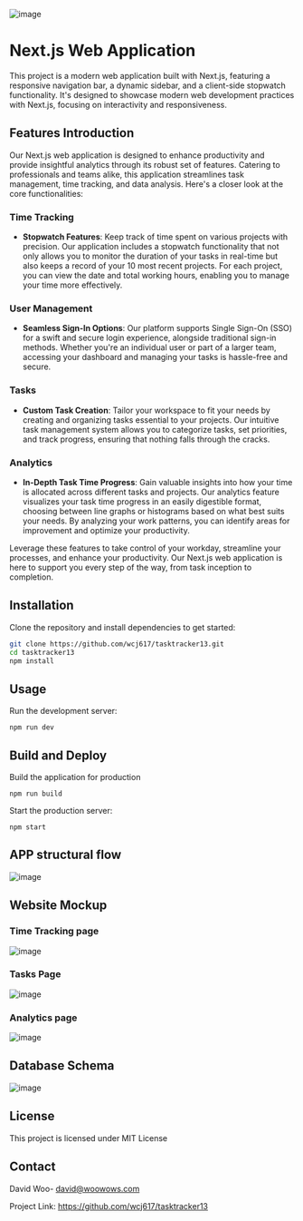 ![image](./public/img.png)
# Next.js Web Application

This project is a modern web application built with Next.js, featuring a responsive navigation bar, a dynamic sidebar, and a client-side stopwatch functionality. It's designed to showcase modern web development practices with Next.js, focusing on interactivity and responsiveness.


## Features Introduction

Our Next.js web application is designed to enhance productivity and provide insightful analytics through its robust set of features. Catering to professionals and teams alike, this application streamlines task management, time tracking, and data analysis. Here's a closer look at the core functionalities:

### Time Tracking

- **Stopwatch Features**: Keep track of time spent on various projects with precision. Our application includes a stopwatch functionality that not only allows you to monitor the duration of your tasks in real-time but also keeps a record of your 10 most recent projects. For each project, you can view the date and total working hours, enabling you to manage your time more effectively.

### User Management

- **Seamless Sign-In Options**: Our platform supports Single Sign-On (SSO) for a swift and secure login experience, alongside traditional sign-in methods. Whether you're an individual user or part of a larger team, accessing your dashboard and managing your tasks is hassle-free and secure.

### Tasks

- **Custom Task Creation**: Tailor your workspace to fit your needs by creating and organizing tasks essential to your projects. Our intuitive task management system allows you to categorize tasks, set priorities, and track progress, ensuring that nothing falls through the cracks.

### Analytics

- **In-Depth Task Time Progress**: Gain valuable insights into how your time is allocated across different tasks and projects. Our analytics feature visualizes your task time progress in an easily digestible format, choosing between line graphs or histograms based on what best suits your needs. By analyzing your work patterns, you can identify areas for improvement and optimize your productivity.

Leverage these features to take control of your workday, streamline your processes, and enhance your productivity. Our Next.js web application is here to support you every step of the way, from task inception to completion.
## Installation

Clone the repository and install dependencies to get started:

```bash
git clone https://github.com/wcj617/tasktracker13.git
cd tasktracker13
npm install
```

## Usage

Run the development server: 
```angular2html
npm run dev
```

## Build and Deploy
Build the application for production
```angular2html
npm run build
```
Start the production server: 
```angular2html
npm start
```

## APP structural flow

![image](./public/Website%20blockframe%20example.png)

## Website Mockup

### Time Tracking page
![image](./public/Website%20blockframe%20example(3).png)
### Tasks Page
![image](./public/Website%20blockframe%20example%20(1).png)
### Analytics page
![image](./public/Website%20blockframe%20example%20(2).png)

## Database Schema
![image](./public/DB.png)
## License

This project is licensed under MIT License 

## Contact 

David Woo- david@woowows.com

Project Link: https://github.com/wcj617/tasktracker13
